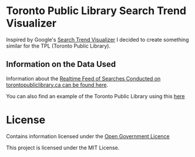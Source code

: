 # Toronto Public Library Search Trend Visualizer

Inspired by Google's [Search Trend Visualizer](https://trends.google.com/trends/hottrends/visualize) I decided to create something similar for the TPL (Toronto Public Library).

## Information on the Data Used

Information about the [Realtime Feed of Searches Conducted on torontopubliclibrary.ca can be found here](https://open.toronto.ca/dataset/realtime-feed-of-searches-conducted-on-torontopubliclibrary-ca/).

You can also find an example of the Toronto Public Library using this [here](https://dashboard.tpllabs.ca/)

# License

Contains information licensed under the [Open Government Licence](https://open.toronto.ca/open-data-license/)

This project is licensed under the MIT License.
